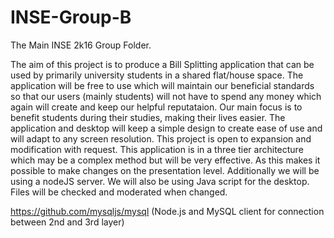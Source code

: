 # INSE-Group-B
The Main INSE 2k16 Group Folder.

The aim of this project is to produce a Bill Splitting application that can be used by primarily university students in a shared flat/house space.
The application will be free to use which will maintain our beneficial standards so that our users (mainly students) will not have to spend any money which again will create and keep our helpful reputataion. 
Our main focus is to benefit students during their studies, making their lives easier.
The application and desktop will keep a simple design to create ease of use and will adapt to any screen resolution. 
This project is open to expansion and modification with request.
This application is in a three tier architecture which may be a complex method but will be very effective. As this makes it possible to make changes on the presentation level. Additionally we will be using a nodeJS server. We will also be using Java script for the desktop.
Files will be checked and moderated when changed.

https://github.com/mysqljs/mysql (Node.js and MySQL client for connection between 2nd and 3rd layer)
